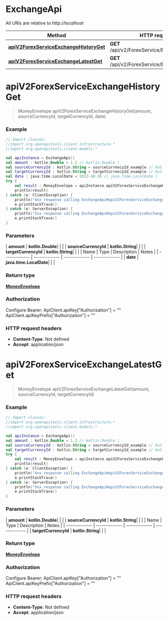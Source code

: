 # ExchangeApi

All URIs are relative to *http://localhost*

| Method | HTTP request | Description |
| ------------- | ------------- | ------------- |
| [**apiV2ForexServiceExchangeHistoryGet**](ExchangeApi.md#apiV2ForexServiceExchangeHistoryGet) | **GET** /api/v2/ForexService/Exchange/History |  |
| [**apiV2ForexServiceExchangeLatestGet**](ExchangeApi.md#apiV2ForexServiceExchangeLatestGet) | **GET** /api/v2/ForexService/Exchange/Latest |  |


<a id="apiV2ForexServiceExchangeHistoryGet"></a>
# **apiV2ForexServiceExchangeHistoryGet**
> MoneyEnvelope apiV2ForexServiceExchangeHistoryGet(amount, sourceCurrencyId, targetCurrencyId, date)



### Example
```kotlin
// Import classes:
//import org.openapitools.client.infrastructure.*
//import org.openapitools.client.models.*

val apiInstance = ExchangeApi()
val amount : kotlin.Double = 1.2 // kotlin.Double | 
val sourceCurrencyId : kotlin.String = sourceCurrencyId_example // kotlin.String | 
val targetCurrencyId : kotlin.String = targetCurrencyId_example // kotlin.String | 
val date : java.time.LocalDate = 2013-10-20 // java.time.LocalDate | 
try {
    val result : MoneyEnvelope = apiInstance.apiV2ForexServiceExchangeHistoryGet(amount, sourceCurrencyId, targetCurrencyId, date)
    println(result)
} catch (e: ClientException) {
    println("4xx response calling ExchangeApi#apiV2ForexServiceExchangeHistoryGet")
    e.printStackTrace()
} catch (e: ServerException) {
    println("5xx response calling ExchangeApi#apiV2ForexServiceExchangeHistoryGet")
    e.printStackTrace()
}
```

### Parameters
| **amount** | **kotlin.Double**|  | |
| **sourceCurrencyId** | **kotlin.String**|  | |
| **targetCurrencyId** | **kotlin.String**|  | |
| Name | Type | Description  | Notes |
| ------------- | ------------- | ------------- | ------------- |
| **date** | **java.time.LocalDate**|  | |

### Return type

[**MoneyEnvelope**](MoneyEnvelope.md)

### Authorization


Configure Bearer:
    ApiClient.apiKey["Authorization"] = ""
    ApiClient.apiKeyPrefix["Authorization"] = ""

### HTTP request headers

 - **Content-Type**: Not defined
 - **Accept**: application/json

<a id="apiV2ForexServiceExchangeLatestGet"></a>
# **apiV2ForexServiceExchangeLatestGet**
> MoneyEnvelope apiV2ForexServiceExchangeLatestGet(amount, sourceCurrencyId, targetCurrencyId)



### Example
```kotlin
// Import classes:
//import org.openapitools.client.infrastructure.*
//import org.openapitools.client.models.*

val apiInstance = ExchangeApi()
val amount : kotlin.Double = 1.2 // kotlin.Double | 
val sourceCurrencyId : kotlin.String = sourceCurrencyId_example // kotlin.String | 
val targetCurrencyId : kotlin.String = targetCurrencyId_example // kotlin.String | 
try {
    val result : MoneyEnvelope = apiInstance.apiV2ForexServiceExchangeLatestGet(amount, sourceCurrencyId, targetCurrencyId)
    println(result)
} catch (e: ClientException) {
    println("4xx response calling ExchangeApi#apiV2ForexServiceExchangeLatestGet")
    e.printStackTrace()
} catch (e: ServerException) {
    println("5xx response calling ExchangeApi#apiV2ForexServiceExchangeLatestGet")
    e.printStackTrace()
}
```

### Parameters
| **amount** | **kotlin.Double**|  | |
| **sourceCurrencyId** | **kotlin.String**|  | |
| Name | Type | Description  | Notes |
| ------------- | ------------- | ------------- | ------------- |
| **targetCurrencyId** | **kotlin.String**|  | |

### Return type

[**MoneyEnvelope**](MoneyEnvelope.md)

### Authorization


Configure Bearer:
    ApiClient.apiKey["Authorization"] = ""
    ApiClient.apiKeyPrefix["Authorization"] = ""

### HTTP request headers

 - **Content-Type**: Not defined
 - **Accept**: application/json

